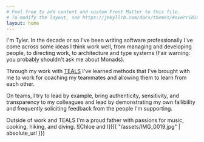 ```yaml
---
# Feel free to add content and custom Front Matter to this file.
# To modify the layout, see https://jekyllrb.com/docs/themes/#overriding-theme-defaults
layout: home
---
```

I'm Tyler. In the decade or so I've been writing software professionally
I've come across some ideas I think work well, from managing and developing
people, to directing work, to architecture and type systems (Fair warning:
  you probably shouldn't ask me about Monads).

Through my work with [TEALS](https://tealsk12.org) I've learned methods that
I've brought with me to work for coaching my teammates and allowing them
to learn from each other.

On teams, I try to lead by example, bring authenticity, sensitivity, and
transparency to my colleagues and lead by demonstrating my own fallibility and
frequently soliciting feedback from the people I'm supporting.

Outside of work and TEALS I'm a proud father with passions for music, cooking,
hiking, and diving.
![Chloe and I]({{ "/assets/IMG_0019.jpg" | absolute_url }})
